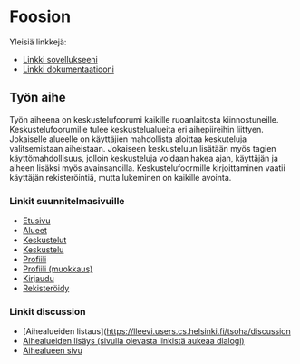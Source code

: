 # Foosion

Yleisiä linkkejä:

* [Linkki sovellukseeni](https://lleevi.users.cs.helsinki.fi/tsoha/)
* [Linkki dokumentaatiooni](https://github.com/leevilehtonen/Tsoha-Bootstrap/blob/master/doc/dokumentaatio.pdf)

## Työn aihe

Työn aiheena on keskustelufoorumi kaikille ruoanlaitosta kiinnostuneille. Keskustelufoorumille tulee keskustelualueita eri aihepiireihin liittyen. Jokaiselle alueelle on käyttäjien mahdollista aloittaa keskuteluja valitsemistaan aiheistaan. Jokaiseen keskusteluun lisätään myös tagien käyttömahdollisuus, jolloin keskusteluja voidaan hakea ajan, käyttäjän ja aiheen lisäksi myös avainsanoilla. Keskustelufoormille kirjoittaminen vaatii käyttäjän rekisteröintiä, mutta lukeminen on kaikille avointa.

### Linkit suunnitelmasivuille

- [Etusivu](https://lleevi.users.cs.helsinki.fi/tsoha/home)
- [Alueet](https://lleevi.users.cs.helsinki.fi/tsoha/discussion) 
- [Keskustelut](https://lleevi.users.cs.helsinki.fi/tsoha/topics)
- [Keskustelu](https://lleevi.users.cs.helsinki.fi/tsoha/topics/1)
- [Profiili](https://lleevi.users.cs.helsinki.fi/tsoha/profile/1)
- [Profiili (muokkaus)](https://lleevi.users.cs.helsinki.fi/tsoha/profile/1/edit)
- [Kirjaudu](https://lleevi.users.cs.helsinki.fi/tsoha/login)
- [Rekisteröidy](https://lleevi.users.cs.helsinki.fi/tsoha/signup)

### Linkit discussion
- [Aihealueiden listaus](https://lleevi.users.cs.helsinki.fi/tsoha/discussion
- [Aihealueiden lisäys (sivulla olevasta linkistä aukeaa dialogi)](https://lleevi.users.cs.helsinki.fi/tsoha/discussion)
- [Aihealueen sivu](https://lleevi.users.cs.helsinki.fi/tsoha/discussion/1)
